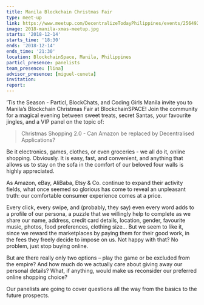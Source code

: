 ```yaml
---
title: Manila Blockchain Christmas Fair
type: meet-up
link: https://www.meetup.com/DecentralizeTodayPhilippines/events/256492831/
image: 2018-manila-xmas-meetup.jpg
starts: '2018-12-14'
starts_time: '18:30'
ends: '2018-12-14'
ends_time: '21:30'
location: BlockchainSpace, Manila, Philippines
particl_presence: panelists
team_presence: [lina]
advisor_presence: [miguel-cuneta]
invitation:
report:
---
```


’Tis the Season - Particl, BlockChats, and Coding Girls Manila invite you to Manila’s Blockchain Christmas Fair at BlockchainSPACE! Join the community for a magical evening between sweet treats, secret Santas, your favourite jingles, and a VIP panel on the topic of:

> Christmas Shopping 2.0 - Can Amazon be replaced by Decentralised Applications?

Be it electronics, games, clothes, or even groceries - we all do it, online shopping. Obviously. It is easy, fast, and convenient, and anything that allows us to stay on the sofa in the comfort of our beloved four walls is highly appreciated.

As Amazon, eBay, AliBaba, Etsy & Co. continue to expand their activity fields, what once seemed so glorious has come to reveal an unpleasant truth: our comfortable consumer experience comes at a price.

Every click, every swipe, and (probably, they say) even every word adds to a profile of our persona, a puzzle that we willingly help to complete as we share our name, address, credit card details, location, gender, favourite music, photos, food preferences, clothing size… But we seem to like it, since we reward the marketplaces by paying them for their good work, in the fees they freely decide to impose on us.
Not happy with that? No problem, just stop buying online.

But are there really only two options – play the game or be excluded from the empire?
And how much do we actually care about giving away our personal details? What, if anything, would make us reconsider our preferred online shopping choice?

Our panelists are going to cover questions all the way from the basics to the future prospects.